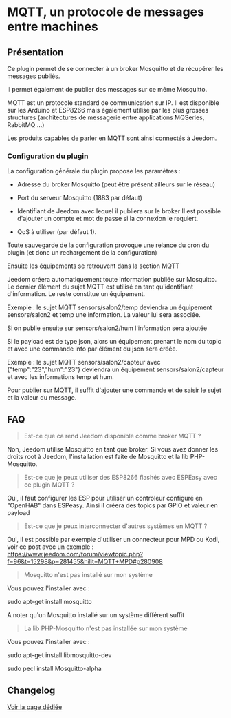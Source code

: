 # MQTT, un protocole de messages entre machines

## Présentation

Ce plugin permet de se connecter à un broker Mosquitto et de récupérer les messages publiés.

Il permet également de publier des messages sur ce même Mosquitto.

MQTT est un protocole standard de communication sur IP. Il est disponible sur les Arduino et ESP8266 mais également utilisé par les plus grosses structures (architectures de messagerie entre applications MQSeries, RabbitMQ ...)

Les produits capables de parler en MQTT sont ainsi connectés à Jeedom.

### Configuration du plugin

La configuration générale du plugin propose les paramètres :

  - Adresse du broker Mosquitto (peut être présent ailleurs sur le réseau)

  - Port du serveur Mosquitto (1883 par défaut)

  - Identifiant de Jeedom avec lequel il publiera sur le broker
  Il est possible d'ajouter un compte et mot de passe si la connexion le requiert.

  - QoS à utiliser (par défaut 1).

Toute sauvegarde de la configuration provoque une relance du cron du plugin (et donc un rechargement de la configuration)

Ensuite les équipements se retrouvent dans la section MQTT

Jeedom créera automatiquement toute information publiée sur Mosquitto. Le dernier élément du sujet MQTT est utilisé en tant qu'identifiant d'information. Le reste constitue un équipement.

  Exemple : le sujet MQTT sensors/salon2/temp deviendra un équipement sensors/salon2 et temp une information. La valeur lui sera associée.

  Si on publie ensuite sur sensors/salon2/hum l'information sera ajoutée

Si le payload est de type json, alors un équipement prenant le nom du topic et avec une commande info par élément du json sera créée.

  Exemple : le sujet MQTT sensors/salon2/capteur avec {"temp":"23","hum":"23"} deviendra un équipement sensors/salon2/capteur et avec les informations temp et hum.

Pour publier sur MQTT, il suffit d'ajouter une commande et de saisir le sujet et la valeur du message.

## FAQ

>Est-ce que ca rend Jeedom disponible comme broker MQTT ?

Non, Jeedom utilise Mosquitto en tant que broker. Si vous avez donner les droits root à Jeedom, l'installation est faite de Mosquitto et la lib PHP-Mosquitto.

>Est-ce que je peux utiliser des ESP8266 flashés avec ESPEasy avec ce plugin MQTT ?

Oui, il faut configurer les ESP pour utiliser un controleur configuré en "OpenHAB" dans ESPeasy. Ainsi il créera des topics par GPIO et valeur en payload

>Est-ce que je peux interconnecter d'autres systèmes en MQTT ?

Oui, il est possible par exemple d'utiliser un connecteur pour MPD ou Kodi, voir ce post avec un exemple :
https://www.jeedom.com/forum/viewtopic.php?f=96&t=15298&p=281455&hilit=MQTT+MPD#p280908

>Mosquitto n'est pas installé sur mon système

Vous pouvez l'installer avec :

  sudo apt-get install mosquitto

A noter qu'un Mosquitto installé sur un système différent suffit

>La lib PHP-Mosquitto n'est pas installée sur mon système

Vous pouvez l'installer avec :

  sudo apt-get install libmosquitto-dev

  sudo pecl install Mosquitto-alpha


## Changelog

[Voir la page dédiée](changelog.md)